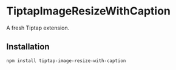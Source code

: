 # TiptapImageResizeWithCaption

A fresh Tiptap extension.

## Installation

```bash
npm install tiptap-image-resize-with-caption
```